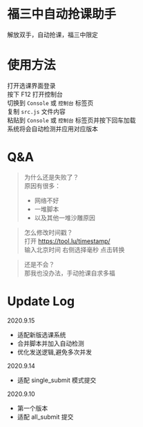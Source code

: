 # 福三中自动抢课助手
解放双手，自动抢课，福三中限定

# 使用方法
打开选课界面登录  
按下 F12 打开控制台  
切换到 `Console` 或 `控制台` 标签页  
复制 `src.js` 文件内容  
粘贴到 `Console` 或 `控制台` 标签页并按下回车加载  
系统将会自动检测并应用对应版本  

# Q&A
>为什么还是失败了？    
>原因有很多：
>- 网络不好
>- 一堆脚本
>- 以及其他一堆沙雕原因
  
>怎么修改时间戳？  
>打开 <https://tool.lu/timestamp/>  
>输入北京时间 右侧选择毫秒 点击转换  

>还是不会？  
>那我也没办法，手动抢课自求多福  

# Update Log
2020.9.15
- 适配新版选课系统  
- 合并脚本并加入自动检测
- 优化发送逻辑,避免多次并发

2020.9.14
- 适配 single_submit 模式提交  

2020.9.10
- 第一个版本
- 适配 all_submit 提交 